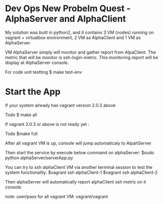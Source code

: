 # Dev Ops New Probelm Quest - AlphaServer and AlphaClient

My solution was built in python2, and it contains 3 VM (nodes) running on vagrant + virtualbox environment, 2 VM as AlphaClient and 1 VM as AlphaServer.

VM AlphaServer simply will monitor and gather report from AlpaClient. The metric that will be monitor is ssh-login-metric. This monitoring report will be display at AlphaServer console.

For code unit testting 
$ make test-env

# Start the App

If your system already has vagrant version 2.0.3 above

Todo
$ make all


If vagrant 2.0.3 or above is not ready yet :

Todo
$make full


After all vagrant VM is up, console will jump automaticaly to AlpahServer


Then start the service by execute below command on alphaServer:
$sudo python alphaServer/serverApp.py


You can try to ssh alphaClient VM via another terminal session to test the system functionality:
$vagrant ssh alphaClient-1
$vagrant ssh alphaClient-2

Then alphaServer will automatically report alphaClient ssh metric on it console.

note: user/pass for all vagrant VM: vagrant/vagrant
